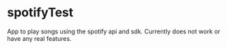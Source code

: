 # spotifyTest

App to play songs using the spotify api and sdk. Currently does not work or have any real features.
